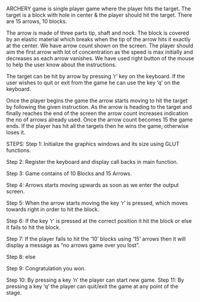 ARCHERY game is single player game where the player hits the target. The target is a block with hole in center & the player should hit the target. There are 15 arrows, 10 blocks.

The arrow is made of three parts tip, shaft and nock. The block is covered by an elastic material which breaks when the tip of the arrow hits it exactly at the center. We have arrow count shown on the screen.
The player should aim the first arrow with lot of concentration as the speed is max initially and decreases as each arrow vanishes. We have used right button of the mouse to help the user know about the instructions.

The target can be hit by arrow by pressing ‘r’ key on the keyboard. If the user wishes to quit or exit from the game he can use the key ‘q’ on the keyboard. 


Once the player begins the game the arrow starts moving to hit the target by following the given instruction. As the arrow is heading to the target and finally reaches the end of the screen the arrow count increases indication the no of arrows already used. Once the arrow count becomes 15 the game ends. If the player has hit all the targets then he wins the game, otherwise loses it.

STEPS:
Step 1: Initialize the graphics windows and its size using GLUT functions.

Step 2: Register the keyboard and display call backs in main function.

Step 3: Game contains of 10 Blocks and 15 Arrows.

Step 4: Arrows starts moving upwards as soon as we enter the output screen.

Step 5: When the arrow starts moving the key ‘r’ is pressed, which moves towards right in order to hit the block. 

Step 6: If the key ‘r’ is pressed at the correct position it hit the block or else it fails to hit the block.

Step 7: If the player fails to hit the ‘10’ blocks using ‘15’ arrows then it will display a message as “no arrows game over you lost”.

Step 8: else

Step 9: Congratulation you won.

Step 10: By pressing a key ‘n’ the player can start new game.
Step 11: By pressing a key ‘q’ the player can quit/exit the game at any point of the stage.
